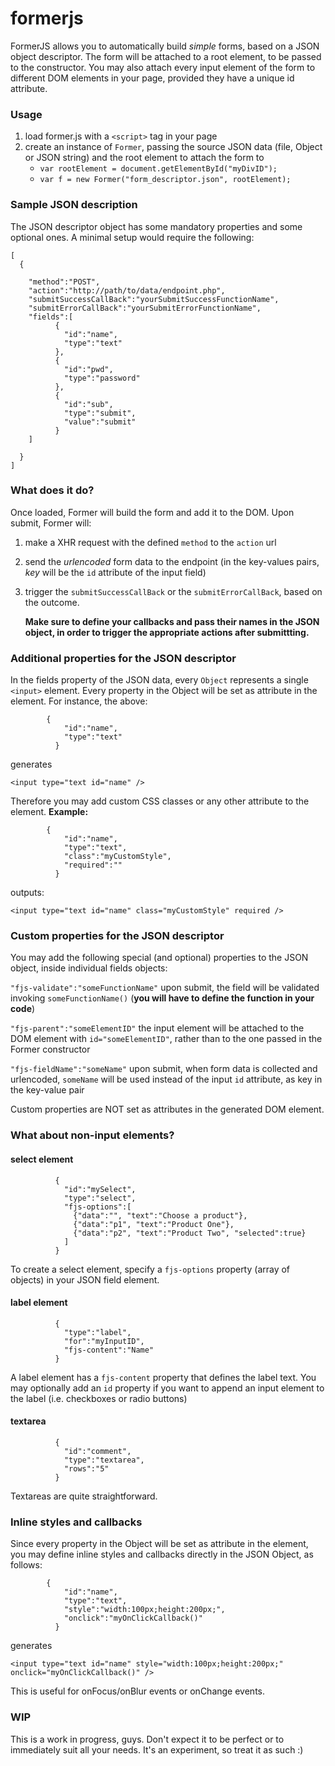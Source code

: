 # formerjs

FormerJS allows you to automatically build *simple* forms, based on a JSON object descriptor.
The form will be attached to a root element, to be passed to the constructor.
You may also attach every input element of the form to different DOM elements in your page, provided they have a unique id attribute.

### Usage
1. load former.js with a `<script>` tag in your page
2. create an instance of `Former`, passing the source JSON data (file, Object or JSON string) and the root element to attach the form to
    * `var rootElement = document.getElementById("myDivID");`
    * `var f = new Former("form_descriptor.json", rootElement);`

### Sample JSON description
The JSON descriptor object has some mandatory properties and some optional ones.
A minimal setup would require the following:
```
[
  {

    "method":"POST",
    "action":"http://path/to/data/endpoint.php",
    "submitSuccessCallBack":"yourSubmitSuccessFunctionName",
    "submitErrorCallBack":"yourSubmitErrorFunctionName",
    "fields":[
          {
            "id":"name",
            "type":"text"
          },
          {
            "id":"pwd",
            "type":"password"
          },
          {
            "id":"sub",
            "type":"submit",
            "value":"submit"
          }
    ]

  }
]
```

### What does it do?
Once loaded, Former will build the form and add it to the DOM.
Upon submit, Former will:
1. make a XHR request with the defined `method` to the `action` url
2. send the *urlencoded* form data to the endpoint (in the key-values pairs, *key* will be the `id` attribute of the input field)
3. trigger the `submitSuccessCallBack` or the `submitErrorCallBack`, based on the outcome.

    **Make sure to define your callbacks and pass their names in the JSON object, in order to trigger the appropriate actions after submittting.**

### Additional properties for the JSON descriptor
In the fields property of the JSON data, every `Object` represents a single `<input>` element.
Every property in the Object will be set as attribute in the element. For instance, the above:
```
        {
            "id":"name",
            "type":"text"
          }
```
generates
```
<input type="text id="name" />
```
Therefore you may add custom CSS classes or any other attribute to the element.
**Example:**
```
        {
            "id":"name",
            "type":"text",
            "class":"myCustomStyle",
            "required":""
          }
```
outputs:
```
<input type="text id="name" class="myCustomStyle" required />
```


### Custom properties for the JSON descriptor
You may add the following special (and optional) properties to the JSON object, inside individual fields objects:

`"fjs-validate":"someFunctionName"` upon submit, the field will be validated invoking `someFunctionName()` (**you will have to define the function in your code**)

`"fjs-parent":"someElementID"` the input element will be attached to the DOM element with `id="someElementID"`, rather than to the one passed in the Former constructor

`"fjs-fieldName":"someName"` upon submit, when form data is collected and urlencoded, `someName` will be used instead of the input `id` attribute, as key in the key-value pair

Custom properties are NOT set as attributes in the generated DOM element.

### What about non-input elements?

#### select element
```
          {
            "id":"mySelect",
            "type":"select",
            "fjs-options":[
              {"data":"", "text":"Choose a product"},
              {"data":"p1", "text":"Product One"},
              {"data":"p2", "text":"Product Two", "selected":true}
            ]
          }
```
To create a select element, specify a `fjs-options` property (array of objects) in your JSON field element.

#### label element
```
          {
            "type":"label",
            "for":"myInputID",
            "fjs-content":"Name"
          }
```
A label element has a `fjs-content` property that defines the label text. You may optionally add an `id` property if you want to append an input element to the label (i.e. checkboxes or radio buttons)

#### textarea
```
          {
            "id":"comment",
            "type":"textarea",
            "rows":"5"
          }
```
Textareas are quite straightforward.

### Inline styles and callbacks
Since every property in the Object will be set as attribute in the element, you may define inline styles and callbacks directly in the JSON Object, as follows:

```
        {
            "id":"name",
            "type":"text",
            "style":"width:100px;height:200px;",
            "onclick":"myOnClickCallback()"
          }
```
generates
```
<input type="text id="name" style="width:100px;height:200px;" onclick="myOnClickCallback()" />
```
This is useful for onFocus/onBlur events or onChange events.



### WIP
This is a work in progress, guys. Don't expect it to be perfect or to immediately suit all your needs. It's an experiment, so treat it as such :)
